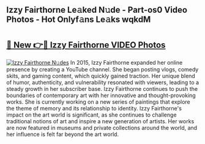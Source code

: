 ## Izzy Fairthorne Le𝚊ked N𝚞de - Part-os0 Video Photos - Hot Onlyf𝚊ns Le𝚊ks wqkdM

# <h2><a href="http://ab32243.deff.icu/?id=Izzy+Fairthorne">🔗 New 👉🔴 Izzy Fairthorne VIDEO Photos</a></h2>

[![Izzy Fairthorne N𝚞des](https://i.imgur.com/rIISA9y.gif)](http://ab32243.deff.icu/?id=Izzy+Fairthorne)
In 2015, Izzy Fairthorne expanded her online presence by creating a YouTube channel. She began posting vlogs, comedy skits, and gaming content, which quickly gained traction. Her unique blend of humor, authenticity, and vulnerability resonated with viewers, leading to a steady growth in her subscriber base. Izzy Fairthorne continues to push the boundaries of contemporary art with her innovative and thought-provoking works. She is currently working on a new series of paintings that explore the theme of memory and its relationship to identity. Izzy Fairthorne's impact on the art world is significant, as she continues to challenge traditional notions of art and inspire a new generation of artists. Her works are now featured in museums and private collections around the world, and her influence is felt far beyond the art world.
